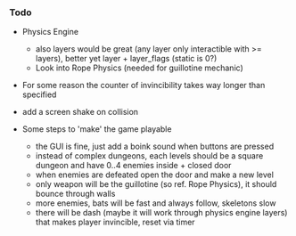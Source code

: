 ### Todo

- Physics Engine
	- also layers would be great (any layer only interactible with >= layers), better yet layer + layer_flags (static is 0?)
	- Look into Rope Physics (needed for guillotine mechanic)

- For some reason the counter of invincibility takes way longer than specified

- add a screen shake on collision

- Some steps to 'make' the game playable
	- the GUI is fine, just add a boink sound when buttons are pressed
	- instead of complex dungeons, each levels should be a square dungeon and have 0..4 enemies inside + closed door
	- when enemies are defeated open the door and make a new level
	- only weapon will be the guillotine (so ref. Rope Physics), it should bounce through walls
	- more enemies, bats will be fast and always follow, skeletons slow
	- there will be dash (maybe it will work through physics engine layers) that makes player invincible, reset via timer